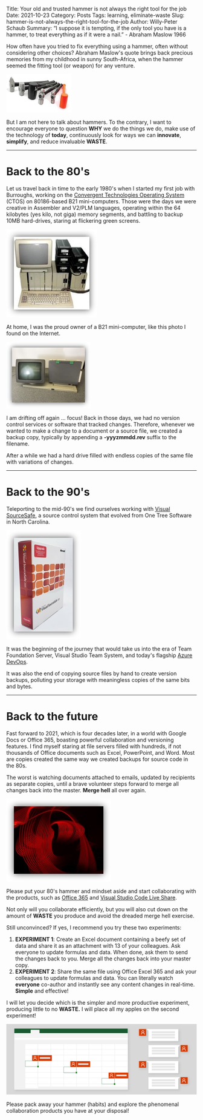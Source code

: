 Title: Your old and trusted hammer is not always the right tool for the job
Date: 2021-10-23
Category: Posts 
Tags: learning, eliminate-waste
Slug: hammer-is-not-always-the-right-tool-for-the-job
Author: Willy-Peter Schaub
Summary: “I suppose it is tempting, if the only tool you have is a hammer, to treat everything as if it were a nail.” - Abraham Maslow 1966

How often have you tried to fix everything using a hammer, often without considering other choices? Abraham Maslow's quote brings back precious memories from my childhood in sunny South-Africa, when the hammer seemed the fitting tool (or weapon) for any venture.

![Hammer](/images/hammer-is-not-always-the-right-tool-for-the-job-0.jpg)

But I am not here to talk about hammers. To the contrary, I want to encourage everyone to question **WHY** we do the things we do, make use of the technology of **today**, continuously look for ways we can **innovate**, **simplify**, and reduce invaluable **WASTE**.

---

# Back to the 80's

Let us travel back in time to the early 1980's when I started my first job with Burroughs, working on the [Convergent Technologies Operating System](https://en.wikipedia.org/wiki/Convergent_Technologies_Operating_System#:~:text=The%20Convergent%20Technologies%20Operating%20System%2C%20also%20known%20variously,STARSYS%2C%20was%20a%20modular%2C%20message-passing%2C%20multiprocess-based%20operating%20system.) (CTOS) on 80186-based B21 mini-computers. Those were the days we were creative in Assembler and V2/PLM languages, operating within the 64 kilobytes (yes kilo, not giga) memory segments, and battling to backup 10MB hard-drives, staring at flickering green screens.

![B25](/images/hammer-is-not-always-the-right-tool-for-the-job-1.jpg)

At home, I was the proud owner of a B21 mini-computer, like this photo I found on the Internet.

![B21](/images/hammer-is-not-always-the-right-tool-for-the-job-2.jpg)

I am drifting off again ... focus! Back in those days, we had no version control services or software that tracked changes. Therefore, whenever we wanted to make a change to a document or a source file, we created a backup copy, typically by appending a **-yyyzmmdd.rev** suffix to the filename. 

After a while we had a hard drive filled with endless copies of the same file with variations of changes.

---

# Back to the 90's

Teleporting to the mid-90's we find ourselves working with [Visual SourceSafe](https://www.bing.com/search?q=sourcesafe&cvid=4c7c624dc2ad4eed94ec071ebf6e15c2&aqs=edge.0.69i59j0l5j69i60l3.1977j0j4&FORM=ANAB01&PC=U531), a source control system that evolved from One Tree Software in North Carolina. 

![SourceSafe](/images/hammer-is-not-always-the-right-tool-for-the-job-3.jpg)

It was the beginning of the journey that would take us into the era of Team Foundation Server, Visual Studio Team System, and today's flagship [Azure DevOps](https://azure.microsoft.com/en-us/services/devops/).

It was also the end of copying source files by hand to create version backups, polluting your storage with meaningless copies of the same bits and bytes.

---

# Back to the future

Fast forward to 2021, which is four decades later, in a world with Google Docs or Office 365, boasting powerful collaboration and versioning features. I find myself staring at file servers filled with hundreds, if not thousands of Office documents such as Excel, PowerPoint, and Word. Most are copies created the same way we created backups for source code in the 80s. 

The worst is watching documents attached to emails, updated by recipients as separate copies, until a brave volunteer steps forward to merge all changes back into the master. **Merge hell** all over again.  

![Merge Hell](/images/hammer-is-not-always-the-right-tool-for-the-job-4.jpg)

Please put your 80's hammer and mindset aside and start collaborating with the products, such as [Office 365](https://www.office.com/) and [Visual Studio Code Live Share](https://www.microsoft.com/en-ca/resilience/remote-development-solutions).

Not only will you collaborate efficiently, but you will also cut down on the amount of **WASTE** you produce and avoid the dreaded merge hell exercise.

Still unconvinced? If yes, I recommend you try these two experiments:

1. **EXPERIMENT 1**: Create an Excel document containing a beefy set of data and share it as an attachment with 13 of your colleagues. Ask everyone to update formulas and data. When done, ask them to send the changes back to you. Merge all the changes back into your master copy.
2. **EXPERIMENT 2**: Share the same file using Office Excel 365 and ask your colleagues to update formulas and  data. You can literally watch **everyone** co-author and instantly see any content changes in real-time. **Simple** and effective!

I will let you decide which is the simpler and more productive experiment, producing little to no **WASTE.** I will place all my apples on the second experiment!

![Collaboration](/images/hammer-is-not-always-the-right-tool-for-the-job-5.png)

Please pack away your hammer (habits) and explore the phenomenal collaboration products you have at your disposal!

